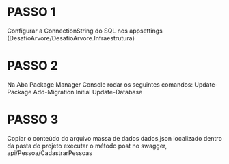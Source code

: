 # PASSO 1 ###################
Configurar a ConnectionString do SQL nos appsettings (DesafioArvore/DesafioArvore.Infraestrutura)

# PASSO 2 ###################
Na Aba Package Manager Console rodar os seguintes comandos:
Update-Package
Add-Migration Initial
Update-Database

# PASSO 3 ###################
Copiar o conteúdo do arquivo massa de dados dados.json localizado dentro da pasta do projeto
executar o método post no swagger, api/Pessoa/CadastrarPessoas
